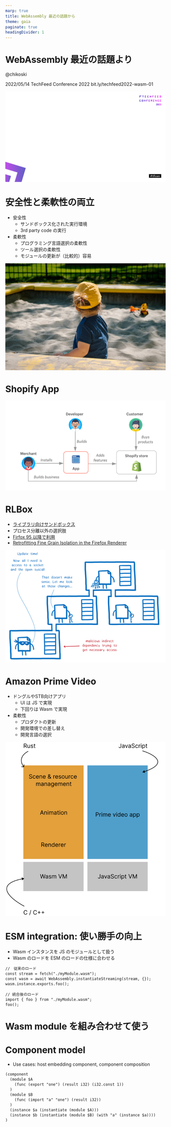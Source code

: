```yaml
---
marp: true
title: WebAssembly 最近の話題から
theme: gaia
paginate: true
headingDivider: 1
---
```


# WebAssembly 最近の話題より

@chikoski

2022/05/14 TechFeed Conference 2022
bit.ly/techfeed2022-wasm-01

![bg](./assets/background.png)

<!--
_class: lead
_paginate: false
-->

# 安全性と柔軟性の両立

- 安全性
  - サンドボックス化された実行環境
  - 3rd party code の実行
- 柔軟性
  - プログラミング言語選択の柔軟性
  - ツール選択の柔軟性
  - モジュールの更新が（比較的）容易

![bg right:30%](./assets/ostap-senyuk-7C8c-7fwk34-unsplash.jpg)

<!--
_footer: Photo by [Ostap Senyuk](https://unsplash.com/@kintecus?utm_source=unsplash&utm_medium=referral&utm_content=creditCopyText) on [Unsplash](https://unsplash.com/)
-->

# Shopify App

![bg](./assets/shopify-app-getting-started.png)

<!-- 
_footer: c.f. [What's a Shopify app?](https://shopify.dev/apps/getting-started)
-->

# RLBox

- [ライブラリ向けサンドボックス]((https://github.com/PLSysSec/rlbox))
- プロセス分離以外の選択肢
- [Firfox 95 以降で利用](https://hacks.mozilla.org/2020/02/securing-firefox-with-webassembly/)
- [Retrofitting Fine Grain Isolation in the Firefox Renderer](https://arxiv.org/abs/2003.00572)

![bg right:30% fit](./assets/05-02-protection-update.png)

<!--
_footer: c.f. [Building a secure by default, composable future for WebAssembly](https://bytecodealliance.org/articles/announcing-the-bytecode-alliance)
-->

# Amazon Prime Video  

- ドングルやSTB向けアプリ
  - UI は JS で実現
  - 下回りは Wasm で実現
- 柔軟性
  - プロダクトの更新
  - 開発環境での差し替え
  - 開発言語の選択

![bg right:35% fit](./assets/amazom-prime-video.svg)

<!--
_footer: c.f. [How Prime Video updates its app for more than 8,000 device types](https://www.amazon.science/blog/how-prime-video-updates-its-app-for-more-than-8-000-device-types)
-->

# ESM integration: 使い勝手の向上

- Wasm インスタンスを JS のモジュールとして扱う
- Wasm のロードを ESM のロードの仕様に合わせる

```JS
//　従来のロード
const stream = fetch("./myModule.wasm");
const wasm = await WebAssembly.instantiateStreaming(stream, {});
wasm.instance.exports.foo();

// 統合後のロード
import { foo } from "./myModule.wasm";
foo();
```
<!--
_footer: The sample codes came from [WebAssembly ES Module Integration](https://docs.google.com/presentation/d/12cZ3FQizIJ7GGhegdSzRjnGp2l-gFsTlXfvUsAdN2No/edit#slide=id.p)
-->

# Wasm module を組み合わせて使う

<!--
_class: lead
_paginate: false
-->

# Component model

- Use cases: host embedding component, component composition

```LISP
(component
  (module $A
    (func (export "one") (result i32) (i32.const 1))
  )
  (module $B
    (func (import "a" "one") (result i32))
  )
  (instance $a (instantiate (module $A)))
  (instance $b (instantiate (module $B) (with "a" (instance $a))))
)
```

<!--
_footer: The sample code is cited from [Component Model Explainer](https://github.com/WebAssembly/component-model/blob/main/design/mvp/Explainer.md)
-->